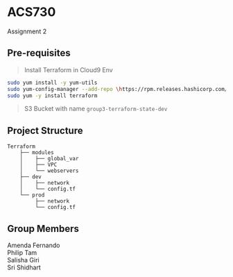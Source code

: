 # ACS730
Assignment 2

## Pre-requisites
> Install Terraform in Cloud9 Env

```bash
sudo yum install -y yum-utils
sudo yum-config-manager --add-repo \https://rpm.releases.hashicorp.com/AmazonLinux/hashicorp.repo
sudo yum -y install terraform
```

> S3 Bucket with name `group3-terraform-state-dev`


## Project Structure

```text
Terraform
    ├── modules
    │    ├── global_var
    │    ├── VPC
    │    └── webservers
    ├── dev
    │    ├── network
    │    └── config.tf
    └── prod
         ├── network
         └── config.tf
```


## Group Members
Amenda Fernando  
Philip Tam  
Salisha Giri  
Sri Shidhart  
